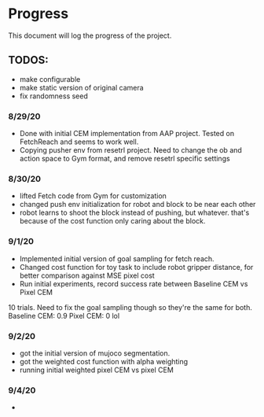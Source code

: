 # Progress
This document will log the progress of the project.

## TODOS:
- make configurable
- make static version of original camera
- fix randomness seed


### 8/29/20
- Done with initial CEM implementation from AAP project. Tested on FetchReach and seems to work well.
- Copying pusher env from resetrl project. Need to change the ob and action space to Gym format, and remove resetrl specific settings

### 8/30/20
- lifted Fetch code from Gym for customization
- changed push env initialization for robot and block to be near each other
- robot learns to shoot the block instead of pushing, but whatever. that's because of the cost function only caring about the block.

### 9/1/20
- Implemented initial version of goal sampling for fetch reach.
- Changed cost function for toy task to include robot gripper distance, for better comparison against MSE pixel cost
- Run initial experiments, record success rate between Baseline CEM vs Pixel CEM

10 trials. Need to fix the goal sampling though so they're the same for both.
Baseline CEM: 0.9
Pixel CEM: 0 lol

### 9/2/20
- got the initial version of mujoco segmentation.
- got the weighted cost function with alpha weighting
- running initial weighted pixel CEM vs pixel CEM

### 9/4/20
-